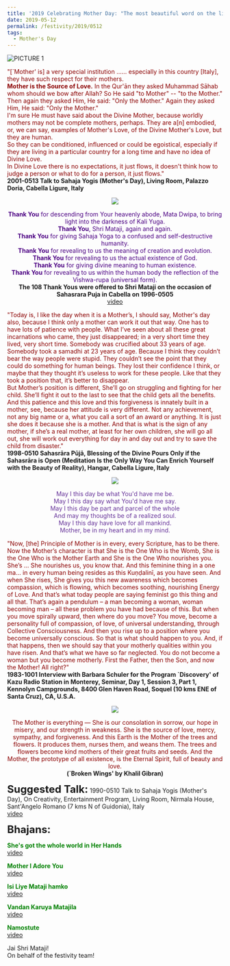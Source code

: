 ```yaml
---
title: '2019 Celebrating Mother Day: "The most beautiful word on the lips of mankind is the word Mother" (Khalil Gibran)'
date: 2019-05-12
permalink: /festivity/2019/0512
tags:
  - Mother's Day
---
```


![PICTURE 1](/images/image1.png)

<p>
<font color="DarkRed">"[`Mother' is] a very special institution ...... especially in this country [Italy], they have such respect for their mothers.<br>
<b>Mother is the Source of Love.</b> In the Qur'ān they asked Muhammad Sāhab whom should we bow after Allah? So He said "to Mother" -- "to the Mother."<br>
Then again they asked Him, He said: "Only the Mother." Again they asked Him, He said: "Only the Mother."<br>
I'm sure He must have said about the Divine Mother, because worldly mothers may not be complete mothers, perhaps. They are a[n] embodied, or, we can say, examples of Mother's Love, of the Divine Mother's Love, but they are human.<br>
So they can be conditioned, influenced or could be egoistical, especially if they are living in a particular country for a long time and have no idea of Divine Love.<br>
In Divine Love there is no expectations, it just flows, it doesn't think how to judge a person or what to do for a person, it just flows."</font><br>
<b>2001-0513 Talk to Sahaja Yogis (Mother's Day), Living Room, Palazzo Doria, Cabella Ligure, Italy</b>
</p>

<div style="text-align: center"><img src="/images/image98.png" /></div>

<p style="text-align:center;">
<font color="Indigo"><b>Thank You</b> for descending from Your heavenly abode, Mata Dwipa, to bring light into the darkness of Kali Yuga.<br>
<b>Thank You</b>, Shri Mataji, again and again.<br>
<b>Thank You</b> for giving Sahaja Yoga to a confused and self-destructive humanity.<br> 
<b>Thank You</b> for revealing to us the meaning of creation and evolution.<br>
<b>Thank You</b> for revealing to us the actual existence of God.<br>
<b>Thank You</b> for giving divine meaning to human existence.<br>
<b>Thank You</b> for revealing to us within the human body the reflection of the Vishwa-rupa (universal form).</font><br>
<b>The 108 Thank Yous were offered to Shri Mataji on the occasion of Sahasrara Puja in Cabella on 1996-0505</b><br>
<a href="https://www.youtube.com/watch?v=wP_R9tpOVag">video</a>
</p>

<p>
<font color="DarkRed">"Today is, I like the day when it is a Mother’s, I should say, Mother's day also, because I think only a mother can work it out that way. One has to have lots of patience with people. What I’ve seen about all these great incarnations who came, they just disappeared; in a very short time they lived, very short time. Somebody was crucified about 33 years of age. Somebody took a samadhi at 23 years of age. Because I think they couldn’t bear the way people were stupid. They couldn’t see the point that they could do something for human beings. They lost their confidence I think, or maybe that they thought it’s useless to work for these people. Like that they took a position that, it’s better to disappear.<br>
But Mother’s position is different, She’ll go on struggling and fighting for her child. She’ll fight it out to the last to see that the child gets all the benefits. And this patience and this love and this forgiveness is innately built in a mother, see, because her attitude is very different. Not any achievement, not any big name or a, what you call a sort of an award or anything. It is just she does it because she is a mother. And that is what is the sign of any mother, if she’s a real mother, at least for her own children, she will go all out, she will work out everything for day in and day out and try to save the child from disaster."</font><br>
<b>1998-0510 Sahasrāra Pūjā, Blessing of the Divine Pours Only if the Sahasrāra is Open (Meditation Is the Only Way You Can Enrich Yourself with the Beauty of Reality), Hangar, Cabella Ligure, Italy</b>
</p>

<div style="text-align: center"><img src="/images/image99.png" /></div>

<p style="text-align:center;">
<font color="RebeccaPurple">May I this day be what You'd have me be.<br>
May I this day say what You'd have me say.<br>
May I this day be part and parcel of the whole<br>
And may my thoughts be of a realized soul.<br>
May I this day have love for all mankind.<br>
Mother, be in my heart and in my mind.</font><br>
</p>

<p>
<font color="DarkRed">"Now, [the] Principle of Mother is in every, every Scripture, has to be there. Now the Mother’s character is that She is the One Who is the Womb, She is the One Who is the Mother Earth and She is the One Who nourishes you. She’s ... She nourishes us, you know that. And this feminine thing in a one ma... in every human being resides as this Kuṇḍalinī, as you have seen. And when She rises, She gives you this new awareness which becomes compassion, which is flowing, which becomes soothing, nourishing Energy of Love. And that’s what today people are saying feminist go this thing and all that. That’s again a pendulum – a man becoming a woman, woman becoming man – all these problem you have had because of this. But when you move spirally upward, then where do you move? You move, become a personality full of compassion, of love, of universal understanding, through Collective Consciousness. And then you rise up to a position where you become universally conscious. So that is what should happen to you. And, if that happens, then we should say that your motherly qualities within you have risen. And that’s what we have so far neglected. You do not become a woman but you become motherly. First the Father, then the Son, and now the Mother! All right?"</font><br>
<b>1983-1001 Interview with Barbara Schuler for the Program `Discovery' of Kazu Radio Station in Monterey, Seminar, Day 1, Session 3, Part 1, Kennolyn Campgrounds, 8400 Glen Haven Road, Soquel (10 kms ENE of Santa Cruz), CA, U.S.A.</b>
</p>

<div style="text-align: center"><img src="/images/image100.png" /></div>

<p style="text-align:center;">
<font color="DarkRed">The Mother is everything — She is our consolation in sorrow, our
hope in misery, and our strength in weakness. 
She is the source of
love, mercy, sympathy, and forgiveness. And this Earth is the Mother of the trees and flowers. 
It produces them, nurses them, and weans them.
The trees and flowers become kind mothers of their great fruits and
seeds. 
And the Mother, the prototype of all existence, is the Eternal
Spirit, full of beauty and love.</font><br>
<b>(`Broken Wings' by Khalil Gibran)</b>
</p>

<font size="+2"><b>Suggested Talk:</b></font> 1990-0510 Talk to Sahaja Yogis (Mother's Day), On Creativity, Entertainment Program, Living Room, Nirmala House, Sant'Angelo Romano (7 kms N of Guidonia), Italy<br><a href="https://www.youtube.com/watch?v=BkP062140Jo"> video</a><br>

<font size="+2"><b>Bhajans:</b></font>

<p>
<font color="green"><b>She's got the whole world in Her Hands</b></font><br>
<a href="https://www.youtube.com/watch?v=C1x3oBWu2BI"> video</a><br>
</p>

<p>
<font color="green"><b>Mother I Adore You</b></font><br>
<a href="https://www.youtube.com/watch?v=LsWaC7NktHA">video</a>
</p>

<p>
<font color="green"><b>Isi Liye Mataji hamko</b></font><br>
<a href="https://www.youtube.com/watch?v=oFGGshAsz2Q">video</a>
</p>
 
<p>
<font color="green"><b>Vandan Karuya Matajila</b></font><br>
<a href="https://www.youtube.com/watch?v=ybCnMcQi2ZQ">video</a> 
</p>
<p>
<font color="green"><b>Namostute</b></font><br>
<a href="https://www.youtube.com/watch?v=30F02gXLuGw">video</a> 
</p>

Jai Shri Mataji!<br>
On behalf of the festivity team!